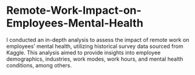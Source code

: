 # Remote-Work-Impact-on-Employees-Mental-Health
I conducted an in-depth analysis to assess the impact of remote work on employees’ mental health, utilizing historical survey data sourced from Kaggle. This analysis aimed to provide insights into employee demographics, industries, work modes, work hours, and mental health conditions, among others.
